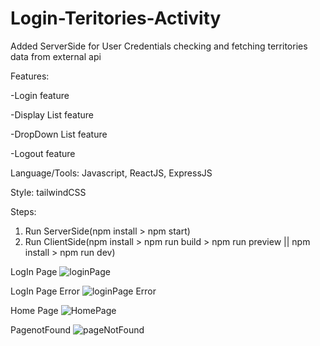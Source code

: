 # Login-Teritories-Activity

Added ServerSide for User Credentials checking and fetching territories data from external api

Features:

-Login feature

-Display List feature

-DropDown List feature

-Logout feature

Language/Tools: Javascript, ReactJS, ExpressJS

Style: tailwindCSS

Steps:

1. Run ServerSide(npm install > npm start)
2. Run ClientSide(npm install > npm run build > npm run preview || npm install > npm run dev)

LogIn Page
![loginPage](https://user-images.githubusercontent.com/110084699/216737112-cca30419-85dd-4201-b050-1159c8364993.png)


LogIn Page Error
![loginPage Error](https://user-images.githubusercontent.com/110084699/216737132-514166be-17b5-4292-99e8-709292729598.png)


Home Page
![HomePage](https://user-images.githubusercontent.com/110084699/216737155-beaf246f-c4e9-4449-855d-3c3db9e62cd5.png)


PagenotFound
![pageNotFound](https://user-images.githubusercontent.com/110084699/216737156-eeebeeb5-c46d-4ec7-bf92-71cd0ae9fc3d.png)
